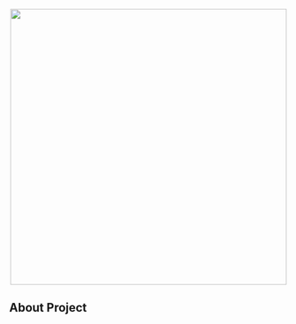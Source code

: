 <p align="center"><a href="https://github.com/fikretcure/FikretCureDevFullStack" target="_blank"><img src="https://fikretcure.dev/template/assets/img/portfolio/FikretCureDevFullStack.jpg" width="500"></a></p>



## About Project
